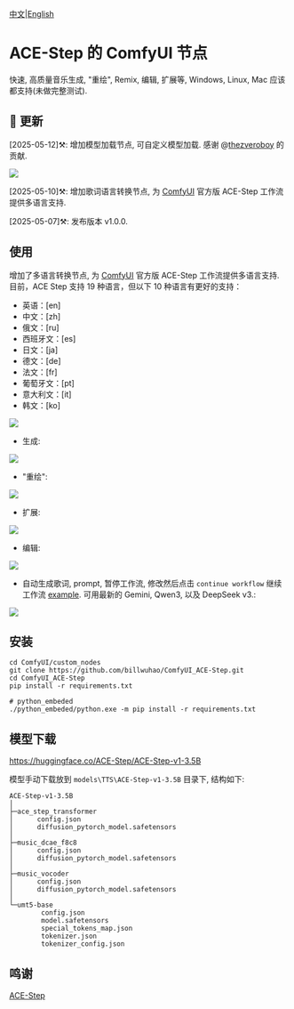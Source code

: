 [中文](README-CN.md)|[English](README.md)

# ACE-Step 的 ComfyUI 节点

快速, 高质量音乐生成, "重绘", Remix, 编辑, 扩展等, Windows, Linux, Mac 应该都支持(未做完整测试).

## 📣 更新

[2025-05-12]⚒️: 增加模型加载节点, 可自定义模型加载. 感谢 @[thezveroboy](https://github.com/thezveroboy) 的贡献.

![](https://github.com/billwuhao/ComfyUI_ACE-Step/blob/main/images/2025-05-12_09-37-42.png)

[2025-05-10]⚒️: 增加歌词语言转换节点, 为 [ComfyUI](https://docs.comfy.org/tutorials/audio/ace-step/ace-step-v1) 官方版 ACE-Step 工作流提供多语言支持. 

[2025-05-07]⚒️: 发布版本 v1.0.0. 

## 使用

增加了多语言转换节点, 为 [ComfyUI](URL_ADDRESS.comfy.org/tutorials/audio/ace-step/ace-step-v1) 官方版 ACE-Step 工作流提供多语言支持. 目前，ACE Step 支持 19 种语言，但以下 10 种语言有更好的支持：
- 英语：[en]
- 中文：[zh]
- 俄文：[ru]
- 西班牙文：[es]
- 日文：[ja]
- 德文：[de]
- 法文：[fr]
- 葡萄牙文：[pt]
- 意大利文：[it]
- 韩文：[ko]

![](https://github.com/billwuhao/ComfyUI_ACE-Step/blob/main/images/2025-05-10_19-26-46.png)

- 生成:

![](https://github.com/billwuhao/ComfyUI_ACE-Step/blob/main/images/2025-05-07_19-53-51.png)

- "重绘":

![](https://github.com/billwuhao/ComfyUI_ACE-Step/blob/main/images/2025-05-07_19-59-22.png)

- 扩展:

![](https://github.com/billwuhao/ComfyUI_ACE-Step/blob/main/images/2025-05-07_20-04-02.png)

- 编辑:

![](https://github.com/billwuhao/ComfyUI_ACE-Step/blob/main/images/2025-05-07_20-09-52.png)

- 自动生成歌词, prompt, 暂停工作流, 修改然后点击 `continue workflow` 继续工作流 [example](workflow-examples/ACE-gen-automated-composition.json). 可用最新的 Gemini, Qwen3, 以及 DeepSeek v3.:

![](https://github.com/billwuhao/ComfyUI_ACE-Step/blob/main/images/2025-05-11_00-38-33.png)

## 安装

```
cd ComfyUI/custom_nodes
git clone https://github.com/billwuhao/ComfyUI_ACE-Step.git
cd ComfyUI_ACE-Step
pip install -r requirements.txt

# python_embeded
./python_embeded/python.exe -m pip install -r requirements.txt
```

## 模型下载

https://huggingface.co/ACE-Step/ACE-Step-v1-3.5B

模型手动下载放到 `models\TTS\ACE-Step-v1-3.5B` 目录下, 结构如下:

```
ACE-Step-v1-3.5B
│
├─ace_step_transformer
│      config.json
│      diffusion_pytorch_model.safetensors
│
├─music_dcae_f8c8
│      config.json
│      diffusion_pytorch_model.safetensors
│
├─music_vocoder
│      config.json
│      diffusion_pytorch_model.safetensors
│
└─umt5-base
        config.json
        model.safetensors
        special_tokens_map.json
        tokenizer.json
        tokenizer_config.json
```

## 鸣谢

[ACE-Step](https://github.com/ace-step/ACE-Step)